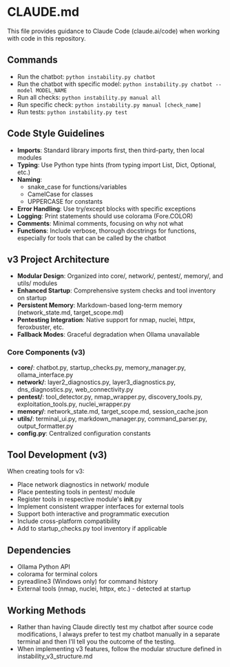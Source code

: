 # CLAUDE.md

This file provides guidance to Claude Code (claude.ai/code) when working with code in this repository.

## Commands
- Run the chatbot: `python instability.py chatbot`
- Run the chatbot with specific model: `python instability.py chatbot --model MODEL_NAME`
- Run all checks: `python instability.py manual all`
- Run specific check: `python instability.py manual [check_name]`
- Run tests: `python instability.py test`

## Code Style Guidelines
- **Imports**: Standard library imports first, then third-party, then local modules
- **Typing**: Use Python type hints (from typing import List, Dict, Optional, etc.)
- **Naming**: 
  - snake_case for functions/variables
  - CamelCase for classes
  - UPPERCASE for constants
- **Error Handling**: Use try/except blocks with specific exceptions
- **Logging**: Print statements should use colorama (Fore.COLOR)
- **Comments**: Minimal comments, focusing on why not what
- **Functions**: Include verbose, thorough docstrings for functions, especially for tools that can be called by the chatbot

## v3 Project Architecture
- **Modular Design**: Organized into core/, network/, pentest/, memory/, and utils/ modules
- **Enhanced Startup**: Comprehensive system checks and tool inventory on startup
- **Persistent Memory**: Markdown-based long-term memory (network_state.md, target_scope.md)
- **Pentesting Integration**: Native support for nmap, nuclei, httpx, feroxbuster, etc.
- **Fallback Modes**: Graceful degradation when Ollama unavailable

### Core Components (v3)
- **core/**: chatbot.py, startup_checks.py, memory_manager.py, ollama_interface.py
- **network/**: layer2_diagnostics.py, layer3_diagnostics.py, dns_diagnostics.py, web_connectivity.py
- **pentest/**: tool_detector.py, nmap_wrapper.py, discovery_tools.py, exploitation_tools.py, nuclei_wrapper.py
- **memory/**: network_state.md, target_scope.md, session_cache.json
- **utils/**: terminal_ui.py, markdown_manager.py, command_parser.py, output_formatter.py
- **config.py**: Centralized configuration constants

## Tool Development (v3)
When creating tools for v3:
- Place network diagnostics in network/ module
- Place pentesting tools in pentest/ module
- Register tools in respective module's __init__.py
- Implement consistent wrapper interfaces for external tools
- Support both interactive and programmatic execution
- Include cross-platform compatibility
- Add to startup_checks.py tool inventory if applicable

## Dependencies
- Ollama Python API
- colorama for terminal colors
- pyreadline3 (Windows only) for command history
- External tools (nmap, nuclei, httpx, etc.) - detected at startup

## Working Methods
- Rather than having Claude directly test my chatbot after source code modifications, I always prefer to test my chatbot manually in a separate terminal and then I'll tell you the outcome of the testing.
- When implementing v3 features, follow the modular structure defined in instability_v3_structure.md